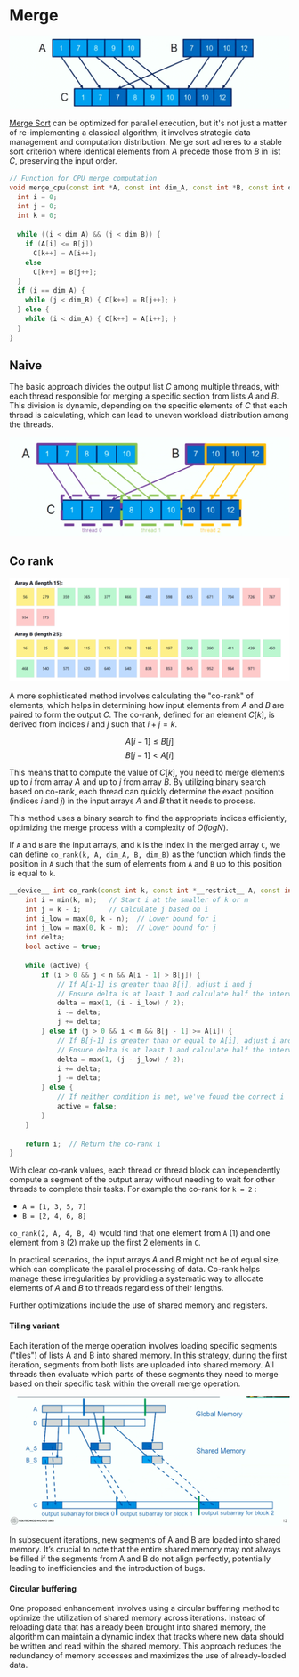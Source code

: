 # Merge


![](images/Pasted%20image%2020240509161049.png)



[Merge Sort](../../../BSc(italian)/Algoritmi%20e%20Principi%20dell'Informatica/src/10.Sorting.md#Merge%20sort) can be optimized for parallel execution, but it's not just a matter of re-implementing a classical algorithm; it involves strategic data management and computation distribution. Merge sort adheres to a stable sort criterion where identical elements from $A$ precede those from $B$ in list $C$, preserving the input order.


```cpp
// Function for CPU merge computation
void merge_cpu(const int *A, const int dim_A, const int *B, const int dim_B, int *C) {
  int i = 0;
  int j = 0;
  int k = 0;

  while ((i < dim_A) && (j < dim_B)) {
    if (A[i] <= B[j])
      C[k++] = A[i++];
    else
      C[k++] = B[j++];
  }
  if (i == dim_A) {
    while (j < dim_B) { C[k++] = B[j++]; }
  } else {
    while (i < dim_A) { C[k++] = A[i++]; }
  }
}
```

## Naive

The basic approach divides the output list $C$ among multiple threads, with each thread responsible for merging a specific section from lists $A$ and $B$. This division is dynamic, depending on the specific elements of $C$ that each thread is calculating, which can lead to uneven workload distribution among the threads.



![](images/Pasted%20image%2020240509161606.png)





## Co rank 

![](images/corank.png)

A more sophisticated method involves calculating the "co-rank" of elements, which helps in determining how input elements from $A$ and $B$ are paired to form the output $C$. The co-rank, defined for an element $C[k]$, is derived from indices $i$ and $j$ such that $i + j = k$. 

$$A[i-1]\le B[j]$$
$$B[j-1]<A[i]$$

This means that to compute the value of $C[k]$, you need to merge elements up to $i$ from array $A$ and up to $j$ from array $B$.
By utilizing binary search based on co-rank, each thread can quickly determine the exact position (indices $i$ and $j$) in the input arrays $A$ and $B$ that it needs to process. 

This method uses a binary search to find the appropriate indices efficiently, optimizing the merge process with a complexity of $O(log N)$.

If `A` and `B` are the input arrays, and `k` is the index in the merged array `C`, we can define `co_rank(k, A, dim_A, B, dim_B)` as the function which finds the position in `A` such that the sum of elements from `A` and `B` up to this position is equal to `k`.

```cpp
__device__ int co_rank(const int k, const int *__restrict__ A, const int m, const int *__restrict__ B, const int n) {
    int i = min(k, m);   // Start i at the smaller of k or m
    int j = k - i;       // Calculate j based on i
    int i_low = max(0, k - n);  // Lower bound for i
    int j_low = max(0, k - m);  // Lower bound for j
    int delta;
    bool active = true;

    while (active) {
        if (i > 0 && j < n && A[i - 1] > B[j]) {
            // If A[i-1] is greater than B[j], adjust i and j
            // Ensure delta is at least 1 and calculate half the interval
            delta = max(1, (i - i_low) / 2);  
            i -= delta;
            j += delta;
        } else if (j > 0 && i < m && B[j - 1] >= A[i]) {
            // If B[j-1] is greater than or equal to A[i], adjust i and j
            // Ensure delta is at least 1 and calculate half the interval
            delta = max(1, (j - j_low) / 2);  
            i += delta;
            j -= delta;
        } else {
            // If neither condition is met, we've found the correct i
            active = false;
        }
    }

    return i;  // Return the co-rank i
}
```

With clear co-rank values, each thread or thread block can independently compute a segment of the output array without needing to wait for other threads to complete their tasks. 
For example the co-rank for `k = 2` :

- `A = [1, 3, 5, 7]`
- `B = [2, 4, 6, 8]`

`co_rank(2, A, 4, B, 4)` would find that one element from `A` (1) and one element from `B` (2) make up the first 2 elements in `C`.

In practical scenarios, the input arrays $A$ and $B$  might not be of equal size, which can complicate the parallel processing of data. Co-rank helps manage these irregularities by providing a systematic way to allocate elements of $A$ and $B$ to threads regardless of their lengths. 

Further optimizations include the use of shared memory and registers.

#### Tiling variant

Each iteration of the merge operation involves loading specific segments ("tiles") of lists A and B into shared memory. In this strategy, during the first iteration, segments from both lists are uploaded into shared memory. All threads then evaluate which parts of these segments they need to merge based on their specific task within the overall merge operation. 

![](images/Pasted%20image%2020240509172739.png)

In subsequent iterations, new segments of A and B are loaded into shared memory. It’s crucial to note that the entire shared memory may not always be filled if the segments from A and B do not align perfectly, potentially leading to inefficiencies and the introduction of bugs.


#### Circular buffering

One proposed enhancement involves using a circular buffering method to optimize the utilization of shared memory across iterations. Instead of reloading data that has already been brought into shared memory, the algorithm can maintain a dynamic index that tracks where new data should be written and read within the shared memory. This approach reduces the redundancy of memory accesses and maximizes the use of already-loaded data.

